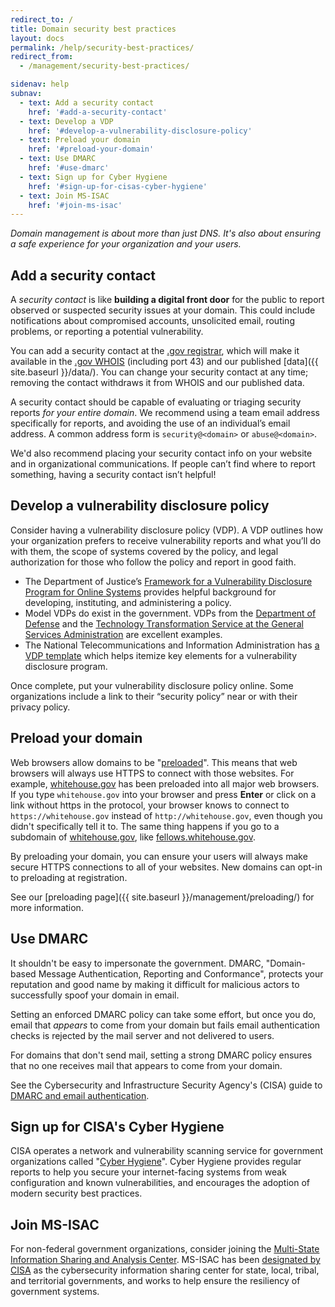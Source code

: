 ```yaml
---
redirect_to: /
title: Domain security best practices
layout: docs
permalink: /help/security-best-practices/
redirect_from:
  - /management/security-best-practices/

sidenav: help
subnav:
  - text: Add a security contact
    href: '#add-a-security-contact'
  - text: Develop a VDP
    href: '#develop-a-vulnerability-disclosure-policy'
  - text: Preload your domain
    href: '#preload-your-domain'
  - text: Use DMARC
    href: '#use-dmarc'
  - text: Sign up for Cyber Hygiene
    href: '#sign-up-for-cisas-cyber-hygiene'
  - text: Join MS-ISAC
    href: '#join-ms-isac'
---
```

*Domain management is about more than just DNS. It's also about ensuring a safe experience for your organization and your users.*

## Add a security contact
A _security contact_ is like **building a digital front door** for the public to report observed or suspected security issues at your domain. This could include notifications about compromised accounts, unsolicited email, routing problems, or reporting a potential vulnerability.

You can add a security contact at the [.gov registrar](https://domains.dotgov.gov), which will make it available in the [.gov WHOIS](https://domains.dotgov.gov/dotgov-web/registration/whois.xhtml) (including port 43) and our published [data]({{ site.baseurl }}/data/). You can change your security contact at any time; removing the contact withdraws it from WHOIS and our published data.

A security contact should be capable of evaluating or triaging security reports *for your entire domain*. We recommend using a team email address specifically for reports, and avoiding the use of an individual’s email address. A common address form is `security@<domain>` or `abuse@<domain>`.

We'd also recommend placing your security contact info on your website and in organizational communications. If people can’t find where to report something, having a security contact isn’t helpful!

## Develop a vulnerability disclosure policy
Consider having a vulnerability disclosure policy (VDP). A VDP outlines how your organization prefers to receive vulnerability reports and what you’ll do with them, the scope of systems covered by the policy, and legal authorization for those who follow the policy and report in good faith.

* The Department of Justice’s [Framework for a Vulnerability Disclosure Program for Online Systems](https://www.justice.gov/criminal-ccips/page/file/983996/download) provides helpful background for developing, instituting, and administering a policy.
* Model VDPs do exist in the government. VDPs from the [Department of Defense](https://hackerone.com/deptofdefense) and the [Technology Transformation Service at the General Services Administration](https://18f.gsa.gov/vulnerability-disclosure-policy/) are excellent examples.
* The National Telecommunications and Information Administration has [a VDP template](https://www.ntia.doc.gov/files/ntia/publications/ntia_vuln_disclosure_early_stage_template.pdf) which helps itemize key elements for a vulnerability disclosure program.

Once complete, put your vulnerability disclosure policy online. Some organizations include a link to their “security policy” near or with their privacy policy.

## Preload your domain
Web browsers allow domains to be "[preloaded](https://hstspreload.org)". This means that web browsers will always use HTTPS to connect with those websites. For example, [whitehouse.gov](https://whitehouse.gov) has been preloaded into all major web browsers. If you type `whitehouse.gov` into your browser and press **Enter** or click on a link without https in the protocol, your browser knows to connect to `https://whitehouse.gov` instead of `http://whitehouse.gov`, even though you didn't specifically tell it to. The same thing happens if you go to a subdomain of [whitehouse.gov](https://whitehouse.gov), like [fellows.whitehouse.gov](https://fellows.whitehouse.gov/).

By preloading your domain, you can ensure your users will always make secure HTTPS connections to all of your websites. New domains can opt-in to preloading at registration.

See our [preloading page]({{ site.baseurl }}/management/preloading/) for more information.

## Use DMARC
It shouldn't be easy to impersonate the government. DMARC, "Domain-based Message Authentication, Reporting and Conformance", protects your reputation and good name by making it difficult for malicious actors to successfully spoof your domain in email.

Setting an enforced DMARC policy can take some effort, but once you do, email that *appears* to come from your domain but fails email authentication checks is rejected by the mail server and not delivered to users.

For domains that don't send mail, setting a strong DMARC policy ensures that no one receives mail that appears to come from your domain.

See the Cybersecurity and Infrastructure Security Agency's (CISA) guide to [DMARC and email authentication](https://cyber.dhs.gov/bod/18-01/#introduction-to-email-authentication).

## Sign up for CISA's Cyber Hygiene
CISA operates a network and vulnerability scanning service for government organizations called "[Cyber Hygiene](https://www.cisa.gov/cyber-hygiene-services)". Cyber Hygiene provides regular reports to help you secure your internet-facing systems from weak configuration and known vulnerabilities, and encourages the adoption of modern security best practices.

## Join MS-ISAC
For non-federal government organizations, consider joining the [Multi-State Information Sharing and Analysis Center](https://learn.cisecurity.org/ms-isac-registration). MS-ISAC has been [designated by CISA](https://www.cisa.gov/information-sharing-and-awareness) as the cybersecurity information sharing center for state, local, tribal, and territorial governments, and works to help ensure the resiliency of government systems.
